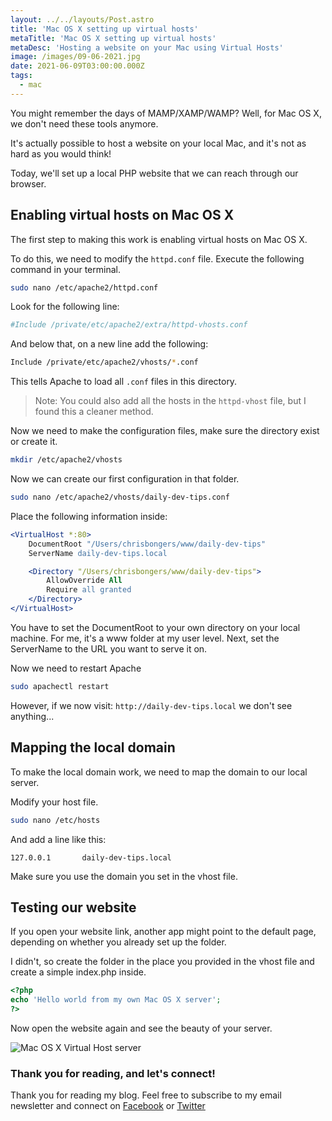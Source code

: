 ```yaml
---
layout: ../../layouts/Post.astro
title: 'Mac OS X setting up virtual hosts'
metaTitle: 'Mac OS X setting up virtual hosts'
metaDesc: 'Hosting a website on your Mac using Virtual Hosts'
image: /images/09-06-2021.jpg
date: 2021-06-09T03:00:00.000Z
tags:
  - mac
---
```


You might remember the days of MAMP/XAMP/WAMP? Well, for Mac OS X, we don't need these tools anymore.

It's actually possible to host a website on your local Mac, and it's not as hard as you would think!

Today, we'll set up a local PHP website that we can reach through our browser.

## Enabling virtual hosts on Mac OS X

The first step to making this work is enabling virtual hosts on Mac OS X.

To do this, we need to modify the `httpd.conf` file. Execute the following command in your terminal.

```bash
sudo nano /etc/apache2/httpd.conf
```

Look for the following line:

```bash
#Include /private/etc/apache2/extra/httpd-vhosts.conf
```

And below that, on a new line add the following:

```bash
Include /private/etc/apache2/vhosts/*.conf
```

This tells Apache to load all `.conf` files in this directory.

> Note: You could also add all the hosts in the `httpd-vhost` file, but I found this a cleaner method.

Now we need to make the configuration files, make sure the directory exist or create it.

```bash
mkdir /etc/apache2/vhosts
```

Now we can create our first configuration in that folder.

```bash
sudo nano /etc/apache2/vhosts/daily-dev-tips.conf
```

Place the following information inside:

```apache
<VirtualHost *:80>
    DocumentRoot "/Users/chrisbongers/www/daily-dev-tips"
    ServerName daily-dev-tips.local

    <Directory "/Users/chrisbongers/www/daily-dev-tips">
        AllowOverride All
        Require all granted
    </Directory>
</VirtualHost>
```

You have to set the DocumentRoot to your own directory on your local machine. For me, it's a www folder at my user level.
Next, set the ServerName to the URL you want to serve it on.

Now we need to restart Apache

```bash
sudo apachectl restart
```

However, if we now visit: `http://daily-dev-tips.local` we don't see anything...

## Mapping the local domain

To make the local domain work, we need to map the domain to our local server.

Modify your host file.

```bash
sudo nano /etc/hosts
```

And add a line like this:

```
127.0.0.1       daily-dev-tips.local
```

Make sure you use the domain you set in the vhost file.

## Testing our website

If you open your website link, another app might point to the default page, depending on whether you already set up the folder.

I didn't, so create the folder in the place you provided in the vhost file and create a simple index.php inside.

```php
<?php
echo 'Hello world from my own Mac OS X server';
?>
```

Now open the website again and see the beauty of your server.

![Mac OS X Virtual Host server](https://cdn.hashnode.com/res/hashnode/image/upload/v1622892784431/zqB_N0Csw.png)

### Thank you for reading, and let's connect!

Thank you for reading my blog. Feel free to subscribe to my email newsletter and connect on [Facebook](https://www.facebook.com/DailyDevTipsBlog) or [Twitter](https://twitter.com/DailyDevTips1)
